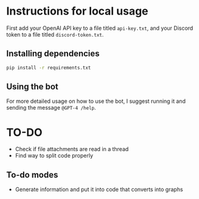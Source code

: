 # Instructions for local usage

First add your OpenAI API key to a file titled `api-key.txt`, and your Discord token to a file titled `discord-token.txt`.

## Installing dependencies

```bash
pip install -r requirements.txt
```

## Using the bot

For more detailed usage on how to use the bot, I suggest running it and sending the message `@GPT-4 /help`.

# TO-DO

- Check if file attachments are read in a thread
- Find way to split code properly

## To-do modes

- Generate information and put it into code that converts into graphs